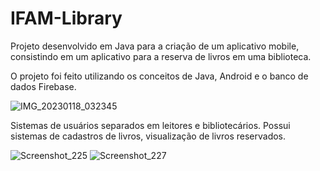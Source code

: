 # IFAM-Library
Projeto desenvolvido em Java para a criação de um aplicativo mobile, consistindo em um aplicativo para a reserva de livros em uma biblioteca.

O projeto foi feito utilizando os conceitos de Java, Android e o banco de dados Firebase.

![IMG_20230118_032345](https://user-images.githubusercontent.com/102577086/213111307-f4fcf907-b465-4426-a546-5f5c15658d7d.jpg)

Sistemas de usuários separados em leitores e bibliotecários.
Possui sistemas de cadastros de livros, visualização de livros reservados.

![Screenshot_225](https://user-images.githubusercontent.com/102577086/213111983-df45af0a-96d0-44f2-b05a-ac922b4e735a.png) ![Screenshot_227](https://user-images.githubusercontent.com/102577086/213112469-f4714b5a-b646-42f5-9b91-ead832ea1810.png)
